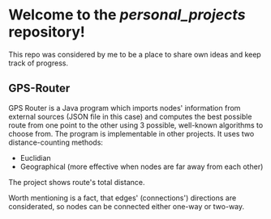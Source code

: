 # Welcome to the *personal_projects* repository!
This repo was considered by me to be a place to share own ideas and keep track of progress.

## GPS-Router
GPS Router is a Java program which imports nodes' information from external sources (JSON file in this case)
and computes the best possible route from one point to the other using 3 possible, well-known algorithms to choose from.
The program is implementable in other projects. It uses two distance-counting methods:
- Euclidian
- Geographical (more effective when nodes are far away from each other)

The project shows route's total distance.

Worth mentioning is a fact, that edges' (connections') directions are considerated, so nodes can be connected either one-way or 
two-way.
